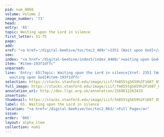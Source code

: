 ```yaml
---
pid: num_0066
volume: Volume 2
image_number: '73'
head: 
entry: '65'
topic: Waiting upon the Lord in silence
first_letter: 51-75
page: 
add: 
xref: "<a href='/digital-beehive/toc/toc2_409/'>2351 [Wait upon God]</a>"
see: 
index: "<a href='/digital-beehive/index5/index_4460/'>waiting upon God</a>"
item: "#item-193f1dffc"
unparsed: 
line: 'Entry: 65|Topic: Waiting upon the Lord in silence|Xref: 2351 [Wait upon God]|Index:
  waiting upon God|#item-193f1dffc'
selection: https://stacks.stanford.edu/image/iiif/fm855tg5659%2F1607_0540/308,2064,3023,566/full/0/default.jpg
full_image: https://stacks.stanford.edu/image/iiif/fm855tg5659%2F1607_0540/full/full/0/default.jpg
annotation_uri: http://dev.llgc.org.uk/annotation/1569612263433
insertion: 
thumbnail: https://stacks.stanford.edu/image/iiif/fm855tg5659%2F1607_0540/308,2064,600,180/250,/0/default.jpg
label: 65. Waiting upon the Lord in silence
location: "<a href='/digital-beehive/toc/toc2_063/'>Full Page</a>"
issue: 
order: '065'
layout: alpha_item
collection: num1
---
```

